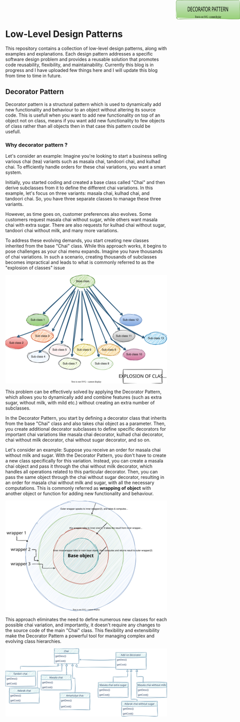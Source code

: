 # Low-Level Design Patterns

This repository contains a collection of low-level design patterns, along with examples and explanations. Each design pattern addresses a specific software design problem and provides a reusable solution that promotes code reusability, flexibility, and maintainability. Currently this blog is in progress and I have uploaded few things here and I will update this blog from time to time in future.

## Decorator Pattern 
<img style="position: fixed; top: 0; right:0; width:200px; height: 60px;" src="./decorator pattern/decoratorpatternlogo.svg"/>
Decorator pattern is a structural pattern which is used to dynamically add new functionality and behaviour to an object without altering its source code.
This is usefull when you want to add new functionality on top of an object not on class, means if you want add new functionality to few objects of class rather than all objects then in that case this pattern could be usefull.

### Why decorator pattern ?
Let's consider an example:  Imagine you're looking to start a business selling various chai (tea) variants such as masala chai, tandoori chai, and kulhad chai. To efficiently handle orders for these chai variations, you want a smart system.

Initially, you started coding and created a base class called "Chai" and then derive subclasses from it to define the different chai variations. In this example, let's focus on three variants: masala chai, kulhad chai, and tandoori chai. So, you have three separate classes to manage these three variants.

However, as time goes on, customer preferences also evolves. Some customers request masala chai without sugar, while others want masala chai with extra sugar. There are also requests for kulhad chai without sugar, tandoori chai without milk, and many more variations.

To address these evolving demands, you start creating new classes inherited from the base "Chai" class. While this approach works, it begins to pose challenges as your chai menu expands. Imagine you have thousands of chai variations. In such a scenario, creating thousands of subclasses becomes impractical and leads to what is commonly referred to as the "explosion of classes" issue

![explosion of classes](./decorator%20pattern/explosion.svg)    

This problem can be effectively solved by applying the Decorator Pattern, which allows you to dynamically add and combine features (such as extra sugar, without milk, with mild etc.) without creating an extra number of subclasses.

In the Decorator Pattern, you start by defining a decorator class that inherits from the base "Chai" class and also takes chai object as a parameter. Then, you create additional decorator subclasses to define specific decorators for important chai variations like masala chai decorator, kulhad chai decorator, chai without milk decorator, chai without sugar decorator, and so on.

Let's consider an example: Suppose you receive an order for masala chai without milk and sugar. With the Decorator Pattern, you don't have to create a new class specifically for this variation. Instead, you can create a masala chai object and pass it through the chai without milk decorator, which handles all operations related to this particular decorator. Then, you can pass the same object through the chai without sugar decorator, resulting in an order for masala chai without milk and sugar, with all the necessary computations. This is commonly referred as **wrapping of object** with another object or function for adding new functionality and behaviour.

![wrappping](./decorator%20pattern/wrapper.svg)    

This approach eliminates the need to define numerous new classes for each possible chai variation, and importantly, it doesn't require any changes to the source code of the main "Chai" class. This flexibility and extensibility make the Decorator Pattern a powerful tool for managing complex and evolving class hierarchies.

![explosion of classes](./decorator%20pattern/decoratorpattern_example.svg)    
